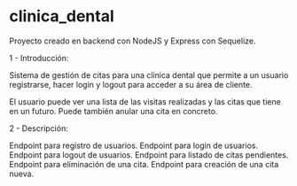 # clinica_dental

Proyecto creado en backend con NodeJS y Express con Sequelize.

1 - Introducción: 

Sistema de gestión de citas para una clínica dental que permite a un usuario registrarse, hacer login y logout para acceder a su área de cliente.

El usuario puede ver una lista de las visitas realizadas y las citas que tiene en un futuro.
Puede también anular una cita en concreto.

2 - Descripción:

Endpoint para registro de usuarios.
Endpoint para login de usuarios.
Endpoint para logout de usuarios.
Endpoint para listado de citas pendientes.
Endpoint para eliminación de una cita.
Endpoint para creación de una cita nueva. 

